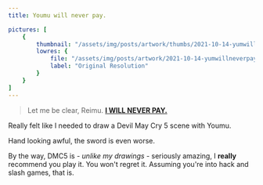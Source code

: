 ```yaml
---
title: Youmu will never pay.

pictures: [
	{
		thumbnail: "/assets/img/posts/artwork/thumbs/2021-10-14-yumwillneverpay.jpg",
		lowres: {
			file: "/assets/img/posts/artwork/2021-10-14-yumwillneverpay.jpg",
			label: "Original Resolution"
		}
	}
]
---
```

> Let me be clear, Reimu.
> **[I WILL NEVER PAY.](https://youtu.be/WykFCYIDSbQ?t=798)**

Really felt like I needed to draw a Devil May Cry 5 scene with Youmu.

Hand looking awful, the sword is even worse.

By the way, DMC5 is - *unlike my drawings* - seriously amazing, I **really** recommend you play it. You won't regret it. Assuming you're into hack and slash games, that is.
